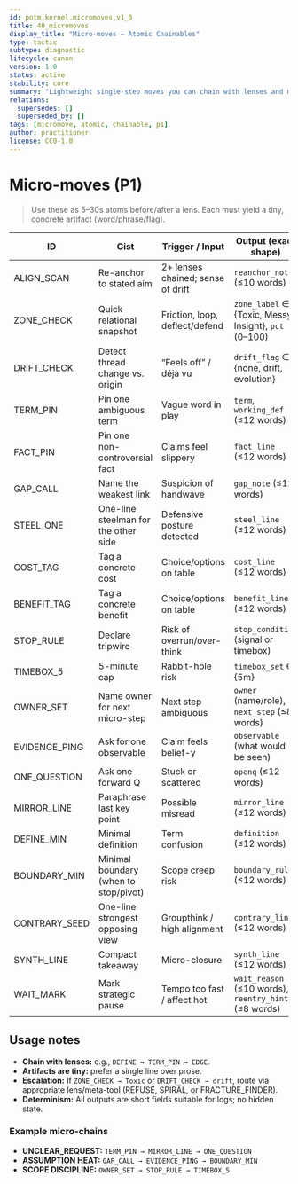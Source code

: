```yaml
---
id: potm.kernel.micromoves.v1_0
title: 40_micromoves
display_title: "Micro-moves — Atomic Chainables"
type: tactic
subtype: diagnostic
lifecycle: canon
version: 1.0
status: active
stability: core
summary: "Lightweight single-step moves you can chain with lenses and meta-tools."
relations:
  supersedes: []
  superseded_by: []
tags: [micromove, atomic, chainable, p1]
author: practitioner
license: CC0-1.0
---
```


# Micro-moves (P1)

> Use these as 5–30s atoms before/after a lens. Each must yield a tiny, concrete artifact (word/phrase/flag).

| ID            | Gist                                        | Trigger / Input                                      | Output (exact shape)                                   |
|---------------|---------------------------------------------|------------------------------------------------------|--------------------------------------------------------|
| ALIGN_SCAN    | Re-anchor to stated aim                      | 2+ lenses chained; sense of drift                    | `reanchor_note` (≤10 words)                            |
| ZONE_CHECK    | Quick relational snapshot                    | Friction, loop, deflect/defend                       | `zone_label` ∈ {Toxic, Messy, Insight}, `pct` (0–100)  |
| DRIFT_CHECK   | Detect thread change vs. origin              | “Feels off” / déjà vu                                | `drift_flag` ∈ {none, drift, evolution}                |
| TERM_PIN      | Pin one ambiguous term                       | Vague word in play                                   | `term`, `working_def` (≤12 words)                      |
| FACT_PIN      | Pin one non-controversial fact               | Claims feel slippery                                 | `fact_line` (≤12 words)                                |
| GAP_CALL      | Name the weakest link                        | Suspicion of handwave                                | `gap_note` (≤12 words)                                 |
| STEEL_ONE     | One-line steelman for the other side         | Defensive posture detected                           | `steel_line` (≤12 words)                               |
| COST_TAG      | Tag a concrete cost                          | Choice/options on table                              | `cost_line` (≤12 words)                                |
| BENEFIT_TAG   | Tag a concrete benefit                       | Choice/options on table                              | `benefit_line` (≤12 words)                             |
| STOP_RULE     | Declare tripwire                             | Risk of overrun/over-think                           | `stop_condition` (signal or timebox)                   |
| TIMEBOX_5     | 5-minute cap                                 | Rabbit-hole risk                                     | `timebox_set` ∈ {5m}                                   |
| OWNER_SET     | Name owner for next micro-step               | Next step ambiguous                                  | `owner` (name/role), `next_step` (≤8 words)            |
| EVIDENCE_PING | Ask for one observable                       | Claim feels belief-y                                 | `observable` (what would be seen)                      |
| ONE_QUESTION  | Ask one forward Q                            | Stuck or scattered                                   | `openq` (≤12 words)                                    |
| MIRROR_LINE   | Paraphrase last key point                    | Possible misread                                     | `mirror_line` (≤12 words)                              |
| DEFINE_MIN    | Minimal definition                           | Term confusion                                       | `definition` (≤12 words)                               |
| BOUNDARY_MIN  | Minimal boundary (when to stop/pivot)        | Scope creep risk                                     | `boundary_rule` (≤12 words)                            |
| CONTRARY_SEED | One-line strongest opposing view             | Groupthink / high alignment                          | `contrary_line` (≤12 words)                            |
| SYNTH_LINE    | Compact takeaway                             | Micro-closure                                        | `synth_line` (≤12 words)                               |
| WAIT_MARK     | Mark strategic pause                         | Tempo too fast / affect hot                          | `wait_reason` (≤10 words), `reentry_hint` (≤8 words)   |

## Usage notes
- **Chain with lenses:** e.g., `DEFINE → TERM_PIN → EDGE`.  
- **Artifacts are tiny:** prefer a single line over prose.  
- **Escalation:** If `ZONE_CHECK → Toxic` or `DRIFT_CHECK → drift`, route via appropriate lens/meta-tool (REFUSE, SPIRAL, or FRACTURE_FINDER).  
- **Determinism:** All outputs are short fields suitable for logs; no hidden state.

### Example micro-chains
- **UNCLEAR_REQUEST:** `TERM_PIN → MIRROR_LINE → ONE_QUESTION`  
- **ASSUMPTION HEAT:** `GAP_CALL → EVIDENCE_PING → BOUNDARY_MIN`  
- **SCOPE DISCIPLINE:** `OWNER_SET → STOP_RULE → TIMEBOX_5`
